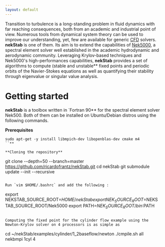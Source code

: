 ```yaml
---
layout: default
---
```


Transition to turbulence is a long-standing problem in fluid dynamics with far reaching consequences, both from an academic and industrial point of view.
Numerous tools from dynamical system theory can be used to improve our understanding, yet, few are available for generic [CFD](https://en.wikipedia.org/wiki/Computational_fluid_dynamics) solvers.
**nekStab** is one of them.
Its aim is to extend the capabilities of [Nek5000](https://nek5000.mcs.anl.gov/), a spectral element solver well established in the academic hydrodynamic and aerodynamic community.
Leveraging Krylov-based techniques and Nek5000's high-performances capabilities, **nekStab** provides a set of algorithms to compute (stable and unstable** fixed points and periodic orbits of the Navier-Stokes equations as well as quantifying their stability through eigenvalue or singular value analysis.

# Getting started

**nekStab** is a toolbox written in `Fortran 90** for the spectral element solver Nek500.
Both of them can be installed on Ubuntu/Debian distros using the following commands.

**Prerequisites**

```
sudo apt-get -y install libmpich-dev libopenblas-dev cmake m4
``**

**Cloning the repository**

```
git clone --depth=50 --branch=master https://github.com/ricardofrantz/nekStab.git
cd nekStab
git submodule update --init --recursive
```

Run `vim $HOME/.bashrc` and add the following :

```
export NEKSTAB_SOURCE_ROOT=$HOME/nekStab
export NEK_SOURCE_ROOT=$NEKSTAB_SOURCE_ROOT/Nek5000
export PATH=$NEK_SOURCE_ROOT/bin:$PATH
```

Computing the fixed point for the cylinder flow example using the Newton-Krylov solver on 4 processors is as simple as

```
cd ~/nekStab/examples/cylinder/1_2baseflow/newton
./cmpile.sh all
nekbmpi 1cyl 4
```
